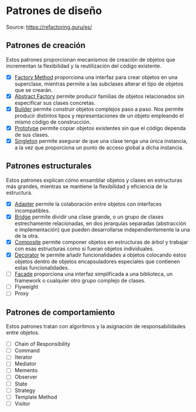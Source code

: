 # Patrones de diseño

Source: https://refactoring.guru/es/

## Patrones de creación

Estos patrones proporcionan mecanismos de creación de objetos que incrementan la flexibilidad y la reutilización del código existente.

- [x] [Factory Method](https://refactoring.guru/es/design-patterns/factory-method) proporciona una interfaz para crear objetos en una superclase, mientras permite a las subclases alterar el tipo de objetos que se crearán.
- [x] [Abstract Factory](https://refactoring.guru/es/design-patterns/abstract-factory) permite producir familias de objetos relacionados sin especificar sus clases concretas.
- [x] [Builder](https://refactoring.guru/es/design-patterns/builder) permite construir objetos complejos paso a paso. Nos permite producir distintos tipos y representaciones de un objeto empleando el mismo código de construcción.
- [x] [Prototype](https://refactoring.guru/es/design-patterns/prototype) permite copiar objetos existentes sin que el código dependa de sus clases.
- [x] [Singleton](https://refactoring.guru/es/design-patterns/singleton) permite asegurar de que una clase tenga una única instancia, a la vez que proporciona un punto de acceso global a dicha instancia.

## Patrones estructurales

Estos patrones explican cómo ensamblar objetos y clases en estructuras más grandes, mientras se mantiene la flexibilidad y eficiencia de la estructura.

- [x] [Adapter](https://refactoring.guru/es/design-patterns/adapter) permite la colaboración entre objetos con interfaces incompatibles.
- [x] [Bridge](https://refactoring.guru/es/design-patterns/bridge) permite dividir una clase grande, o un grupo de clases estrechamente relacionadas, en dos jerarquías separadas (abstracción e implementación) que pueden desarrollarse independientemente la una de la otra.
- [x] [Composite](https://refactoring.guru/es/design-patterns/composite) permite componer objetos en estructuras de árbol y trabajar con esas estructuras como si fueran objetos individuales.
- [X] [Decorator](https://refactoring.guru/es/design-patterns/decorator) te permite añadir funcionalidades a objetos colocando estos objetos dentro de objetos encapsuladores especiales que contienen estas funcionalidades.
- [ ] [Facade](https://refactoring.guru/es/design-patterns/facade) proporciona una interfaz simplificada a una biblioteca, un framework o cualquier otro grupo complejo de clases.
- [ ] Flyweight
- [ ] Proxy

## Patrones de comportamiento

Estos patrones tratan con algoritmos y la asignación de responsabilidades entre objetos.

- [ ] Chain of Responsibility
- [ ] Command
- [ ] Iterator
- [ ] Mediator
- [ ] Memento
- [ ] Observer
- [ ] State
- [ ] Strategy
- [ ] Template Method
- [ ] Visitor
